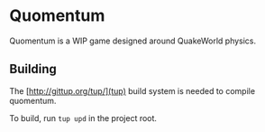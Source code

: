 # Quomentum

Quomentum is a WIP game designed around QuakeWorld physics.

## Building

The [http://gittup.org/tup/](tup) build system is needed to compile quomentum.

To build, run `tup upd` in the project root.
